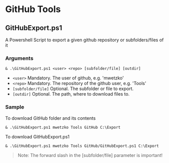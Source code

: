 # GitHub Tools

## GitHubExport.ps1

A Powershell Script to export a given github repository or subfolders/files of it

### Arguments

`& .\GitHubExport.ps1 <user> <repo> [subfolder/file] [outdir]`

+ `<user>` Mandatory. The user of github, e.g. 'mwetzko'
+ `<repo>` Mandatory. The repository of the github user, e.g. 'Tools'
+ `[subfolder/file]` Optional. The subfolder or file to export.
+ `[outdir]` Optional. The path, where to download files to.

### Sample

To download GitHub folder and its contents

`& .\GitHubExport.ps1 mwetzko Tools GitHub C:\Export`

To download GitHubExport.ps1

`& .\GitHubExport.ps1 mwetzko Tools GitHub/GitHubExport.ps1 C:\Export`

> Note: The forward slash in the [subfolder/file] parameter is important!
